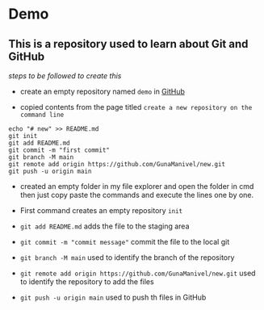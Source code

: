 # Demo

## This is a repository used to learn about Git and GitHub

*steps to be followed to create this* 

+ create an empty repository named `demo` in [GitHub](https://github.com/new)

+ copied contents from the page titled  `create a new repository on the command line`

```
echo "# new" >> README.md
git init
git add README.md
git commit -m "first commit"
git branch -M main
git remote add origin https://github.com/GunaManivel/new.git
git push -u origin main
```
+ created an empty folder in my file explorer and open the folder in cmd  then just copy paste the commands and execute the lines one by one.

+ First command creates an empty repository `init`
+  `git add README.md` adds the file to the staging area
+ `git commit -m "commit message"` commit the file to the local git
+ `git branch -M main` used to identify the branch of the repository
+  `git remote add origin https://github.com/GunaManivel/new.git` used to identify the repository to add the files
+ `git push -u origin main` used to push th files in GitHub

